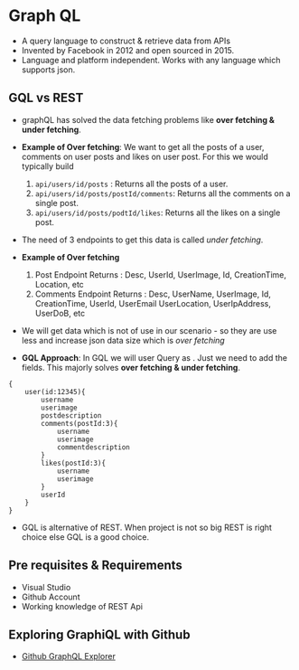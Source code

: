 # Graph QL 
* A query language to construct & retrieve data from APIs
* Invented by Facebook in 2012 and open sourced in 2015.
* Language and platform independent. Works with any language which supports json. 

## GQL vs REST
* graphQL has solved the data fetching problems like **over fetching & under fetching**.
* **Example of Over fetching**: We want to get all the posts of a user, comments on user posts and likes on user post. For this we would typically build
    1. `api/users/id/posts` : Returns all the posts of a user. 
    2. `api/users/id/posts/postId/comments`: Returns all the comments on a single post.
    3. `api/users/id/posts/podtId/likes`: Returns all the likes on a single post. 
* The need of 3 endpoints to get this data is called *under fetching*. 
* **Example of Over fetching**
    1. Post Endpoint Returns : Desc, UserId, UserImage, Id, CreationTime, Location, etc
    2. Comments Endpoint Returns : Desc, UserName, UserImage, Id, CreationTime, UserId, UserEmail UserLocation, UserIpAddress, UserDoB, etc
* We will get data which is not of use in our scenario - so they are use less and increase json data size which is *over fetching*

* **GQL Approach**: In GQL we will user Query as . Just we need to add the fields. This majorly solves **over fetching & under fetching**. 

```gql
{
    user(id:12345){
        username
        userimage
        postdescription
        comments(postId:3){
            username
            userimage
            commentdescription
        }
        likes(postId:3){
            username
            userimage
        }
        userId
    }
}
```
* GQL is alternative of REST. When project is not so big REST is right choice else GQL is a good choice. 

## Pre requisites & Requirements
* Visual Studio
* Github Account
* Working knowledge of REST Api

## Exploring GraphiQL with Github
* [Github GraphQL Explorer](https://docs.github.com/en/graphql/overview/explorer)